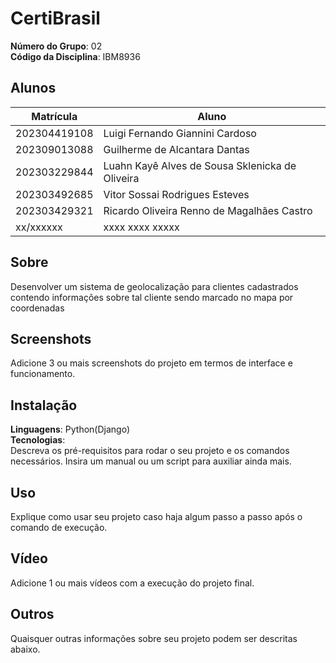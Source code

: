 # CertiBrasil

**Número do Grupo**: 02<br>
**Código da Disciplina**: IBM8936<br>

## Alunos
|Matrícula | Aluno |
| -- | -- |
| 202304419108  |  Luigi Fernando Giannini Cardoso |
| 202309013088  |  Guilherme de Alcantara Dantas |
| 202303229844  |  Luahn Kayê Alves de Sousa Sklenicka de Oliveira |
| 202303492685  |  Vitor Sossai Rodrigues Esteves |
| 202303429321  |  Ricardo Oliveira Renno de Magalhães Castro |
| xx/xxxxxx  |  xxxx xxxx xxxxx |
## Sobre
Desenvolver um sistema de geolocalização para clientes cadastrados contendo informações sobre tal cliente sendo marcado no mapa por coordenadas

## Screenshots
Adicione 3 ou mais screenshots do projeto em termos de interface e funcionamento.

## Instalação
**Linguagens**: Python(Django)<br>
**Tecnologias**: <br>
Descreva os pré-requisitos para rodar o seu projeto e os comandos necessários.
Insira um manual ou um script para auxiliar ainda mais.

## Uso
Explique como usar seu projeto caso haja algum passo a passo após o comando de execução.

## Vídeo
Adicione 1 ou mais vídeos com a execução do projeto final.

## Outros
Quaisquer outras informações sobre seu projeto podem ser descritas abaixo.

